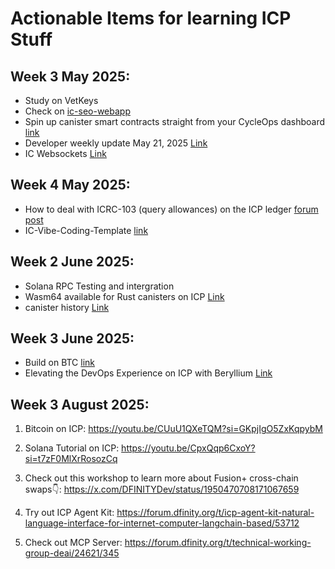 # Actionable Items for learning ICP Stuff

## Week 3 May 2025: 
- Study on VetKeys 
- Check on [ic-seo-webapp](https://github.com/kristoferlund/ic-seo-webapp)
- Spin up canister smart contracts straight from your CycleOps dashboard [link](https://x.com/CycleOps/status/1924872909719470338)
- Developer weekly update May 21, 2025 [Link](https://internetcomputer.org/blog/2025/05/21/news-and-updates/update)
- IC Websockets [Link](https://forum.dfinity.org/t/ic-websocket-stable-release/23872)

## Week 4 May 2025: 
- How to deal with ICRC-103 (query allowances) on the ICP ledger [forum post](https://forum.dfinity.org/t/standard-for-managing-icrc-2-approvals-a-challenge-for-the-icp-ledger/32997/13?u=marc0olo) 
- IC-Vibe-Coding-Template [link](https://github.com/pt-icp-hub/IC-Vibe-Coding-Template)

## Week 2 June 2025:
- Solana RPC Testing and intergration
- Wasm64 available for Rust canisters on ICP [Link](https://forum.dfinity.org/t/wasm64-beta-release-coming-soon/35791?u=marc0olo)
- canister history [Link](https://docs.cycleops.dev/changelog/canister-history)

## Week 3 June 2025: 
- Build on BTC [link](https://internetcomputer.org/docs/build-on-btc)
- Elevating the DevOps Experience on ICP with Beryllium [Link](https://medium.com/dfinity/elevating-the-devops-experience-on-icp-with-beryllium-785db231e4dd#5912)

## Week 3 August 2025: 
1. Bitcoin on ICP: https://youtu.be/CUuU1QXeTQM?si=GKpjIgO5ZxKqpybM 

2. Solana Tutorial on ICP: https://youtu.be/CpxQqp6CxoY?si=t7zF0MlXrRosozCq 

3. Check out this workshop to learn more about Fusion+ cross-chain swaps👇: https://x.com/DFINITYDev/status/1950470708171067659 

4. Try out ICP Agent Kit: https://forum.dfinity.org/t/icp-agent-kit-natural-language-interface-for-internet-computer-langchain-based/53712 

5. Check out MCP Server: https://forum.dfinity.org/t/technical-working-group-deai/24621/345 